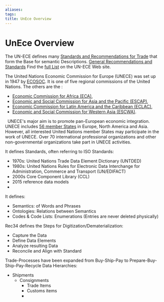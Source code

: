```yaml
---
aliases: 
tags: 
title: UnEce Overview
---
```

# UnEce Overview

The UN-ECE defines many [Standards and Recommendations for Trade](https://unece.org/trade/uncefact/mainstandards)  that form the Base for semantic Descriptions. [General Recommendations and Standards](https://tfig.unece.org/contents/recommendations-and-standards.htm)
Find the [full List](https://tfig.unece.org/contents/unece-uncefact-recommendations.htm) on the UN-ECE Web site. 

The United Nations Economic Commission for Europe (UNECE) was set up in 1947 by [ECOSOC](http://www.un.org/esa/coordination/ecosoc/). It is one of five regional commissions of the United Nations. The others are the :

-   [Economic Commission for Africa (ECA)](http://uneca.org/),
-   [Economic and Social Commission for Asia and the Pacific (ESCAP)](http://www.unescap.org/),
-   [Economic Commission for Latin America and the Caribbean (ECLAC)](http://www.eclac.org/),
-   [Economic and Social Commission for Western Asia (ESCWA)](http://www.escwa.un.org/).

 
UNECE's major aim is to promote pan-European economic integration. UNECE includes [56 member States](http://www.unece.org/oes/nutshell/member_States_representatives.html) in Europe, North America and Asia. However, all interested United Nations member States may participate in the work of UNECE. Over 70 international professional organizations and other non-governmental organizations take part in UNECE activities.

It defines Standards, often referring to ISO Standards: 
- 1970s: United Nations Trade Data Element Dictionary (UNTDED)
- 1980s: United Nations Rules for Electronic Data Interchange for Administration, Commerce and Transport (UN/EDIFACT)
- 2000s Core Component Library (CCL)
- 2015 reference data models 
- 

It defines:
- Semantics: of Words and Phrases 
- Ontologies: Relations between Semantics 
- Codes & Code Lists: Enumerations (Entries are never deleted physically)

Rec34 defines the Steps for Digitization/Dematerialization: 
- Capture the Data 
- Define Data Elements 
- Analyze resulting Data 
- Reconcile and Align with Standard

Trade-Processes have been expanded from Buy-Ship-Pay to Prepare-Buy-Ship-Pay-Recycle 
Data Hierarchies: 
- Shipments 
	- Consignments 
		- Trade Items 
		- Customs items 
		- 




